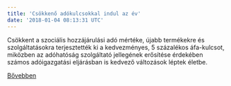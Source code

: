```yaml
---
title: 'Csökkenő adókulcsokkal indul az év'
date: '2018-01-04 08:13:31 UTC'
---
```


Csökkent a szociális hozzájárulási adó mértéke, újabb termékekre és szolgáltatásokra terjesztették ki a kedvezményes, 5 százalékos áfa-kulcsot, miközben az adóhatóság szolgáltató jellegének erősítése érdekében számos adóigazgatási eljárásban is kedvező változások léptek életbe.


[Bővebben](http://ift.tt/2COtbz3)
